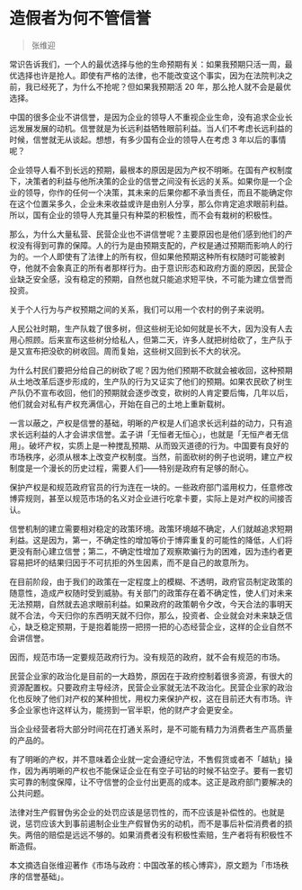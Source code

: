 # 造假者为何不管信誉
> 张维迎 

常识告诉我们，一个人的最优选择与他的生命预期有关：如果我预期只活一周，最优选择也许是抢人。即使有严格的法律，也不能改变这个事实，因为在法院判决之前，我已经死了，为什么不抢呢？但如果我预期活 20 年，那么抢人就不会是最优选择。

中国的很多企业不讲信誉，是因为企业的领导人不重视企业生命，没有追求企业长远发展发展的动机。信誉就是为长远利益牺牲眼前利益。当人们不考虑长远利益的时候，信誉就无从谈起。想想，有多少国有企业的领导人在考虑 3 年以后的事情呢？

企业领导人看不到长远的预期，最根本的原因是因为产权不明晰。在国有产权制度下，决策者的利益与他所决策的企业的信誉之间没有长远的关系。如果你是一个企业的领导，你作的任何一个决策，其未来的后果你都不承当责任，而且不能确定你在这个位置呆多久，企业未来收益或许是由别人分享，那么你肯定追求眼前利益。所以，国有企业的领导人充其量只有种菜的积极性，而不会有栽树的积极性。

那么，为什么大量私营、民营企业也不讲信誉呢？主要原因也是他们感到他们的产权没有得到可靠的保障。人的行为是由预期支配的，产权是通过预期而影响人的行为的。一个人即使有了法律上的所有权，但如果他预期这种所有权随时可能被剥夺，他就不会象真正的所有者那样行为。由于意识形态和政府方面的原因，民营企业缺乏安全感，没有稳定的预期，自然也就只能追求短平快，不可能为建立信誉而投资。

关于个人行为与产权预期之间的关系，我们可以用一个农村的例子来说明。

人民公社时期，生产队栽了很多树，但这些树无论如何就是长不大，因为没有人去用心照顾。后来宣布这些树分给私人，但第二天，许多人就把树给砍了，生产队于是又宣布把没砍的树收回。周而复始，这些树又回到长不大的状况。

为什么村民们要把分给自己的树砍了呢？因为他们预期不砍就会被收回，这种预期从土地改革后逐步形成的，生产队的行为又证实了他们的预期。如果农民砍了树生产队仍不宣布收回，他们的预期就会逐步改变，砍树的人肯定要后悔，几年以后，他们就会对私有产权充满信心，开始在自己的土地上重新载树。

一言以蔽之，产权是信誉的基础，明晰的产权是人们追求长远利益的动力，只有追求长远利益的人才会讲求信誉。孟子讲「无恒者无恒心」，也就是「无恒产者无信用」。破坏产权，实质上是一种搅乱预期、从而毁灭道德的行为。中国要有良好的市场秩序，必须从根本上改变产权制度。当然，前面砍树的例子也说明，建立产权制度是一个漫长的历史过程，需要人们――特别是政府有足够的耐心。

保护产权是和规范政府官员的行为连在一块的。一些政府部门滥用权力，任意修改博弈规则，甚至以规范市场的名义对企业进行吃拿卡要，实际上是对产权的间接否认。

信誉机制的建立需要相对稳定的政策环境。政策环境越不确定，人们就越追求短期利益。这是因为，第一，不确定性的增加等价于博弈重复的可能性的降低，人们将更没有耐心建立信誉；第二，不确定性增加了观察欺骗行为的困难，因为违约者更容易把坏的结果归因于不可抗拒的外生因素，而不是自己的故意所为。

在目前阶段，由于我们的政策在一定程度上的模糊、不透明，政府官员制定政策的随意性，造成产权随时受到威胁。有关部门的政策存在着不确定性，使人们对未来无法预期，自然就去追求眼前利益。如果政府的政策朝令夕改，今天合法的事明天就不合法，今天归你的东西明天就不归你，那么，投资者、企业就会对未来缺乏信心，缺乏稳定预期，于是抱着能捞一把捞一把的心态经营企业，这样的企业自然不会讲信誉。

因而，规范市场一定要规范政府行为。没有规范的政府，就不会有规范的市场。

民营企业家的政治化是目前的一大趋势，原因在于政府控制着很多资源，有很大的资源配置权。只要政府主导经济，民营企业家就无法不政治化。民营企业家的政治化也反映了他们对产权的某种担忧，用权力来保护产权，这在目前还大有市场。许多企业家也许这样认为，能捞到一官半职，他的财产才会更安全。

当企业经营者将大部分时间花在打通关系时，是不可能有精力为消费者生产高质量的产品的。

有了明晰的产权，并不意味着企业就一定会遵纪守法，不售假货或者不「越轨」操作，因为再明晰的产权也不能保证企业在有空子可钻的时候不钻空子。要有一套切实可靠的制度保障，让不守信誉的企业付出更高的成本。这正是政府部门要解决的公共问题。

法律对生产假冒伪劣企业的处罚应该是惩罚性的，而不应该是补偿性的。也就是说，惩罚应该大到事前遏制企业生产假冒伪劣的动机，而不是事后补偿消费者的损失。两倍的赔偿是远远不够的。如果消费者没有积极性索赔，生产者将有积极性不断造假。

本文摘选自张维迎著作《市场与政府：中国改革的核心博弈》，原文题为「市场秩序的信誉基础」。